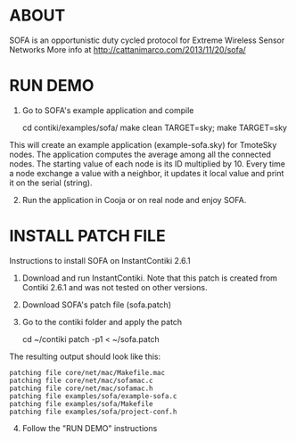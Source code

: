 ABOUT
====

SOFA is an opportunistic duty cycled protocol for Extreme Wireless Sensor Networks
More info at http://cattanimarco.com/2013/11/20/sofa/

RUN DEMO
====
1) Go to SOFA's example application and compile

	cd contiki/examples/sofa/
	make clean TARGET=sky; make TARGET=sky

This will create an example application (example-sofa.sky) for TmoteSky nodes. The application computes the average among all the connected nodes. The starting value of each node is its ID multiplied by 10. Every time a node exchange a value with a neighbor, it updates it local value and print it on the serial (string).

2) Run the application in Cooja or on real node and enjoy SOFA. 

INSTALL PATCH FILE
====

Instructions to install SOFA on InstantContiki 2.6.1

1) Download and run InstantContiki. Note that this patch is created from Contiki 2.6.1 and was not tested on other versions.

2) Download SOFA's patch file (sofa.patch)
	
3) Go to the contiki folder and apply the patch

	cd ~/contiki
	patch -p1 < ~/sofa.patch
	
The resulting output should look like this:

	patching file core/net/mac/Makefile.mac
	patching file core/net/mac/sofamac.c
	patching file core/net/mac/sofamac.h
	patching file examples/sofa/example-sofa.c
	patching file examples/sofa/Makefile
	patching file examples/sofa/project-conf.h

4) Follow the "RUN DEMO" instructions



